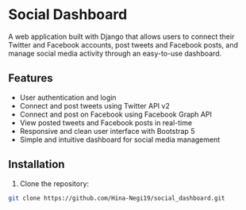 # Social Dashboard

A web application built with Django that allows users to connect their Twitter and Facebook accounts, post tweets and Facebook posts, and manage social media activity through an easy-to-use dashboard.

## Features

- User authentication and login
- Connect and post tweets using Twitter API v2
- Connect and post on Facebook using Facebook Graph API
- View posted tweets and Facebook posts in real-time
- Responsive and clean user interface with Bootstrap 5
- Simple and intuitive dashboard for social media management

## Installation

1. Clone the repository:

```bash
git clone https://github.com/Hina-Negi19/social_dashboard.git
